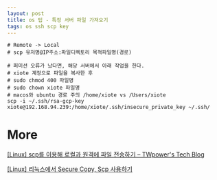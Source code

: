 ```yaml
---
layout: post
title: os 팁 - 특정 서버 파일 가져오기
tags: os ssh scp key
---
```


```
# Remote -> Local
# scp 유저명@IP주소:파일디렉토리 목적파일명(경로)

# 퍼미션 오류가 났다면, 해당 서버에서 아래 작업을 한다.
# xiote 계정으로 파일을 복사한 후
# sudo chmod 400 파일명
# sudo chown xiote 파일명
# macos와 ubuntu 경로 주의 /home/xiote vs /Users/xiote
scp -i ~/.ssh/rsa-gcp-key xiote@192.168.94.239:/home/xiote/.ssh/insecure_private_key ~/.ssh/
```

# More
[[Linux] scp를 이용해 로컬과 원격에 파일 전송하기 &#8211; TWpower's Tech Blog](https://twpower.github.io/138-send-file-using-scp-command)

[[Linux] 리눅스에서 Secure Copy, Scp 사용하기](https://webisfree.com/2017-09-15/%5Blinux%5D-리눅스에서-secure-copy-scp-사용하기)
